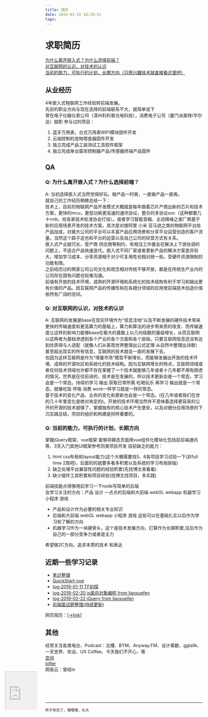 ```yaml
---
title: 简历
date: 2019-03-22 18:39:51
tags:
---
```

# 求职简历

[为什么离开嵌入式？为什么选择前端？](#why)  
[对互联网的认识，对技术的认识](#what)  
[当前的能力，可执行的计划，长期方向（只感兴趣技术就直接看这里吧）](#how)  

## 从业经历
4年嵌入式物联网工作经验转前端发展。  
先前的职业方向与现在选择的前端联系不大，就简单说下  
曾在电子仪器仪表公司（漳州利利普光电科技），消费电子公司（厦门派美特/华尔达）就职
参与过的项目：
1. 蓝牙万用表，台式万用表WIFI模块固件开发
2. 云端控制的宠物喂食器固件开发
3. 独立完成产品工装测试工具软件框架
4. 独立完成单台窗帘控制器产品/传感器终端产品固件

## QA
<h3 id='why'>Q: 为什么离开嵌入式？为什么选择前端？</h3>

A: 当初选择嵌入式当然觉得好玩。做产品一时爽，一直做产品一直爽。  
就自己的工作经历稍微总结一下：  
技术上，目前的物联网产品开发模式大概就是每年跟着芯片产商出新的芯片和技术方案，更快的mcu，更低功耗更高速的通讯协议，整合的多协议soc（这种都要几十rmb，给各家技术标准协会打钱）。或者学习智能音箱、主动降噪之类厂商基于新的应用场景开发的技术方案。其次是对接阿里 小米 亚马逊之类的物联网平台给产品加成，对接大公司的平台可以丰富产品应用场景和分享平台运营创造的客户流量。当然这个路子这也和平台的运营以及自己公司的经营方式有关系。  
嵌入式产业链冗长，受产商 供应商等制约，有相当工作量会在解决上下游协调的问题上，不适合产品快速迭代。嵌入式不同厂家或者更新产品的解决方案差异较大，增加学习成本，分享资源相于对少可复用性也相对弱一些。受硬件资源限制的功能有限。  
之前经历过的两家公司公司文化和观念相对传统不够开放，都是在传统生产业内的公司存在固有问题也较难沟通。  
前端有开放的技术环境，成熟的开源环境和系统化的技术结构有利于学习和输出更有价值的产品。因互联网产品的传播性和在各细分领域的应用使前端技术创造价值依然有广阔的空间。

<h3 id='what'>Q: 对互联网的认识，对技术的认识</h3>

A: 互联网的发展是base在现实环境作为"信息洼地"以及不断发展的硬件技术带来更快的传输速度和更高算力的基础上，算力和算法的进步带来质的改变、而传输速度让这样的影响力能够base在极大的基数上以几何级数的量级增长，从而互联网以这两者为基础渗透到各个产业的各个方面和各个层级。只要互联网信息还没有达到优质得与人适配（就像人们从客观世界整理出公式定理 从自然中整理出诗歌）甚至超出现实的所有信息，互联网的技术就会一直的发展下去。  
也因为这样互联网是作为“增量市场”模型不断增长，而能够发展出开放的技术环境、成熟的开源社区和系统化的技术结构。因为互联网增长的特点，互联网领域或者任何技术领域也许都不存在掌握了一个技术就能够几年或者十几年都不用有顾虑的情况。世界是在往前进的，技术是在发展的，所以技术更新会是一个常态，学习会是一个常态。持续的学习 输出 获取日常所需 吃喝玩乐 再学习 输出就是一个常态，就像吃饭 呼吸 消费 work一样学习就是一样的常态。  
基于技术的变化产品、业务的变化和更新也会是一个常态。(在几年或者我们在世的几十年里变化是绝对肯定的)。开放的技术环境当然并不意味着选择更容易的公开的开源的技术就够了，掌握独有的核心技术产生堡垒，以及对细分应用场景的下沉实践总结，项目的组织和构建是同样重要的。

<h3 id='how'>Q: 当前的能力，可执行的计划，长期方向</h3>
掌握jQuery框架、vue框架  
能够将静态页面用vue组件化模块化包括前后端通讯等，3天入门其他UI框架参考同类项目开发  
目前缺乏的能力：

1. html css布局和layout能力(这个大概需要找5、6各项目学习试验一下(非full time 2周吧)，后面的的就要多看多积累以及系统的学习布局排版)
2. 缺乏处理平台兼容性问题的经验积累(先找博文来看看)
3. 缺少插件工具积累和项目经验(找博文找项目，多实践)

前端技能点得够用后学习一下node写简单的后端  
会学习关注的方向：产品 设计 一点点的后端和大前端 webGL webapp 机器学习 小程序 游戏  
- 产品和设计作为必要的相关专业知识  
- 后端和大前端 webGL webapp 小程序 游戏 这些可以在基础扎实以后作为学习和了解的方向  
- 机器学习作为一块硬骨头，这个是技术发展方向，打算作为长期积累,往后作为自己的一部分竞争力或者是主力

希望做2C方向，追求本质的技术 和表达

## 近期一些学习记录
- [笔记整理](https://github.com/thetime50/note/tree/master/笔记整理)
- [QuickStart-vue](https://github.com/thetime50/note/blob/master/笔记整理/note-2019-03-10-QuickStart/QuickStart-vue.md)
- [log-2019-01-11 TF初探](https://github.com/thetime50/note/blob/master/日志/log-2019-01-11.md)
- [log-2019-02-20 js面向对象编程 from liaoxuefen](https://github.com/thetime50/note/blob/master/日志/log-2019-02-20.md)
- [log-2019-02-22 jQuery from liaoxuefen](https://github.com/thetime50/note/blob/master/日志/log-2019-02-22.md)
- [前端面试题整理(持续更新)](https://github.com/thetime50/note/blob/master/日志/log-2019-03-28.md)

网页简历：[\[→link\]](https://thetime50.github.io/resume/简历)

## 其他
经常关注各类电台、Podcast：北槽、BYM、Anyway.FM、设计乘数、ggtallk、一天世界、优设、UX Coffee、今天我们不开心、等  
[空间](https://user.qzone.qq.com/1042503928/infocenter)  
[lofter](http://mayflymind.lofter.com)  
网易云：曾经in


<br/>
<br/>
<br/>
<br/>

---

<small>终于写完了，嘤嘤嘤，头大</small>


<style type="text/css">
	.neterror-show-div{
		width:100%;
		height:400px;
		position:fixed;
		bottom:0;
		align: center;
		padding:3px;
	}
	.neterror-show-iframe{
		width:100%;
		height:100%
	}
	
	.neterror-show-div.sn-littli{
		opacity:0.4;
		width:100px;
		height:120px;
		position:fixed;
		top:55%;
		left:10%;
	}
</style>

<script type="text/javascript">
	function deleteClass(ele,cla){
		console.log('qwe')
		ar=ele.classList
		var index = ar.indexOf(cla);
		if (index > -1) {
			ar.splice(index, 1);
		}
	}
</script>

<div class="neterror-show-div sn-littli" onclick="deleteClass(this,'sn-littli')">
<iframe class="neterror-show-iframe " 
	src="https://thetime50.github.io/show-pages/t-rex-runner-zero/neterror-show.html" 
	scrolling='no' sandbox="allow-scripts">
t-rex-runner-zero
</iframe>
</div>
